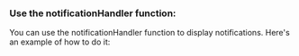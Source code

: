 ### Use the notificationHandler function:

You can use the notificationHandler function to display notifications. Here's an example of how to do it: